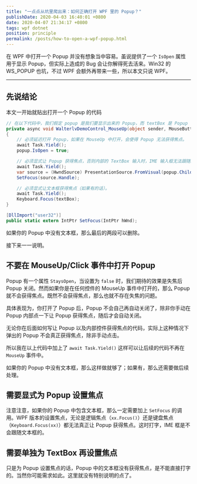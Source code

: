 ```yaml
---
title: "一点点从坑里爬出来：如何正确打开 WPF 里的 Popup？"
publishDate: 2020-04-03 16:40:01 +0800
date: 2020-04-07 21:34:17 +0800
tags: wpf dotnet
position: principle
permalink: /posts/how-to-open-a-wpf-popup.html
---
```


在 WPF 中打开一个 Popup 并没有想象当中容易。虽说提供了一个 `IsOpen` 属性用于显示 Popup，但实际上造成的 Bug 会让你解得死去活来。Win32 的 WS_POPUP 也坑，不过 WPF 会额外再带来一些，所以本文只说 WPF。

---

<div id="toc"></div>

## 先说结论

本文一开始就贴出打开一个 Popup 的代码

```csharp
// 在以下代码中，我们假定 popup 是我们要显示出来的 Popup，而 textBox 是 Popup 中的文本框。
private async void WalterlvDemoControl_MouseUp(object sender, MouseButtonEventArgs e)
{
    // 必须延迟打开 Popup，如果在 MouseUp 中打开，会使得 Popup 无法获得焦点。
    await Task.Yield();
    popup.IsOpen = true;

    // 必须显式让 Popup 获得焦点，否则内部的 TextBox 输入时，IME 输入框无法跟随。
    await Task.Yield();
    var source = (HwndSource) PresentationSource.FromVisual(popup.Child);
    SetFocus(source.Handle);

    // 必须显式让文本框获得焦点（如果有的话）。
    await Task.Yield();
    Keyboard.Focus(textBox);
}

[DllImport("user32")]
public static extern IntPtr SetFocus(IntPtr hWnd);
```

如果你的 Popup 中没有文本框，那么最后的两段可以删除。

接下来一一说明。

## 不要在 MouseUp/Click 事件中打开 Popup

Popup 有一个属性 `StaysOpen`，当设置为 `false` 时，我们期待的效果是失焦后 Popup 关闭。然而如果你是在任何控件的 MouseUp 事件中打开的，那么 Popup 就不会获得焦点。既然不会获得焦点，那么也就不存在失焦的问题。

具体表现为，你打开了 Popup 后，Popup 不会自己再自动关闭了，除非你手动在 Popup 内部点一下让 Popup 获得焦点，随后才会自动关闭。

无论你在后面如何写让 Popup 以及内部控件获得焦点的代码，实际上这种情况下弹出的 Popup 不会真正获得焦点，除非手动点击。

所以我在以上代码中加上了 `await Task.Yield()` 这样可以让后续的代码不再在 `MouseUp` 事件中。

如果你的 Popup 中没有文本框，那么这样做就够了；如果有，那么还需要做后续处理。

## 需要显式为 Popup 设置焦点

注意注意，如果你的 Popup 中包含文本框，那么一定需要加上 `SetFocus` 的调用。WPF 版本的设置焦点，无论是逻辑焦点（`xx.Focus()`）还是键盘焦点（`Keyboard.Focus(xx)`）都无法真正让 Popup 获得焦点。这时打字，IME 框是不会跟随文本框的。

## 需要单独为 TextBox 再设置焦点

只是为 Popup 设置焦点的话，Popup 中的文本框没有获得焦点，是不能直接打字的。当然你可能需求如此。这里就没有特别说明的点了。

